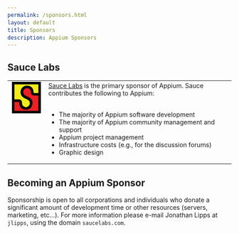 ```yaml
---
permalink: /sponsors.html
layout: default
title: Sponsors
description: Appium Sponsors
---
```


## Sauce Labs

<table>
<tr>
<td style="vertical-align: top">
<a href="https://saucelabs.com"><img src="img/sauce-logo.png" align="left" width="100" style="padding-right: 10px;" /></a>
</td>

<td>
<a href="https://saucelabs.com">Sauce Labs</a> is the primary sponsor of Appium. Sauce contributes the following to Appium:<br/><br/>

<ul>
<li>The majority of Appium software development</li>
<li>The majority of Appium community management and support</li>
<li>Appium project management</li>
<li>Infrastructure costs (e.g., for the discussion forums)</li>
<li>Graphic design</li>
</ul>
</td>
</tr>
</table>


## Becoming an Appium Sponsor

Sponsorship is open to all corporations and individuals who donate a significant amount of development time or other resources (servers, marketing, etc...). For more information please e-mail Jonathan Lipps at `jlipps`, using the domain `saucelabs.com`.
